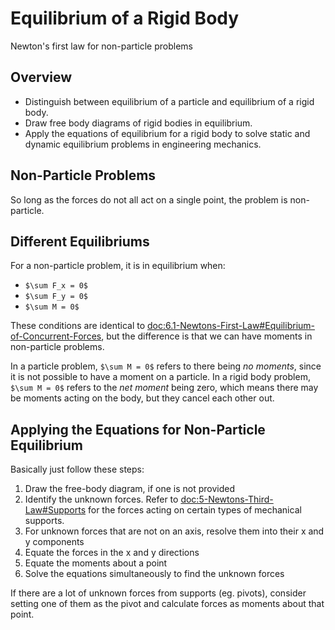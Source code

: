 # Equilibrium of a Rigid Body

Newton's first law for non-particle problems

## Overview

- Distinguish between equilibrium of a particle and equilibrium of a rigid body.
- Draw free body diagrams of rigid bodies in equilibrium.
- Apply the equations of equilibrium for a rigid body to solve static and dynamic equilibrium problems in 
engineering mechanics.

## Non-Particle Problems

So long as the forces do not all act on a single point, the problem is non-particle.

## Different Equilibriums

For a non-particle problem, it is in equilibrium when:
- `$\sum F_x = 0$`
- `$\sum F_y = 0$`
- `$\sum M = 0$`

These conditions are identical to <doc:6.1-Newtons-First-Law#Equilibrium-of-Concurrent-Forces>, but the 
difference is that we can have moments in non-particle problems.

In a particle problem, `$\sum M = 0$` refers to there being *no moments*, since it is not possible to have
a moment on a particle. In a rigid body problem, `$\sum M = 0$` refers to the *net moment* being zero, 
which means there may be moments acting on the body, but they cancel each other out.

## Applying the Equations for Non-Particle Equilibrium

Basically just follow these steps:
1. Draw the free-body diagram, if one is not provided
2. Identify the unknown forces. Refer to <doc:5-Newtons-Third-Law#Supports> for the forces acting on 
certain types of mechanical supports.
3. For unknown forces that are not on an axis, resolve them into their x and y components
4. Equate the forces in the x and y directions
5. Equate the moments about a point
6. Solve the equations simultaneously to find the unknown forces

If there are a lot of unknown forces from supports (eg. pivots), consider setting one of them as the pivot 
and calculate forces as moments about that point.
